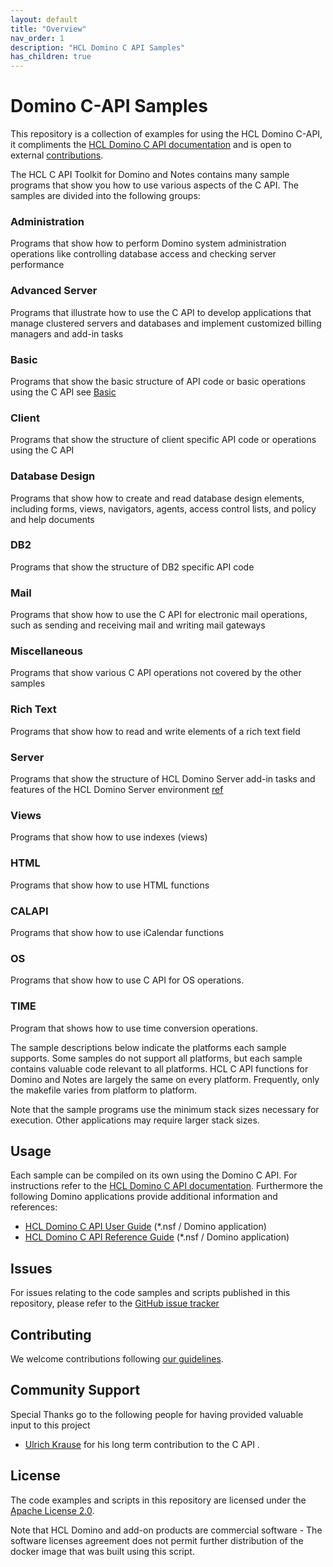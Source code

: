 ```yaml
---
layout: default
title: "Overview"
nav_order: 1
description: "HCL Domino C API Samples"
has_children: true
---
```


# Domino C-API Samples
This repository is a collection of examples for using the HCL Domino C-API, it compliments the [HCL Domino C API documentation](https://opensource.hcltechsw.com/domino-c-api-docs/) and is open to external [contributions](CONTRIBUTING.md).

The HCL C API Toolkit for Domino and Notes contains many sample programs that show you how to use various aspects of the C API. The samples are divided into the following groups:

### Administration
Programs that show how to perform Domino system administration operations like controlling database access and checking server performance

### Advanced Server
Programs that illustrate how to use the C API to develop applications that manage clustered servers and databases and implement customized billing managers and add-in tasks

### Basic
Programs that show the basic structure of API code or basic operations using the C API
see [Basic](basic.md)

### Client
Programs that show the structure of client specific API code or operations using the C API

### Database Design
Programs that show how to create and read database design elements, including forms, views, navigators, agents, access control lists, and policy and help documents

### DB2
Programs that show the structure of DB2 specific API code

### Mail
Programs that show how to use the C API for electronic mail operations, such as sending and receiving mail and writing mail gateways

### Miscellaneous
Programs that show various C API operations not covered by the other samples

### Rich Text
Programs that show how to read and write elements of a rich text field

### Server
Programs that show the structure of HCL Domino Server add-in tasks and features of the HCL Domino Server environment
[ref]()
### Views
Programs that show how to use indexes (views)

### HTML
Programs that show how to use HTML functions

### CALAPI
Programs that show how to use iCalendar functions

### OS
Programs that show how to use C API for OS operations.

### TIME
Program that shows how to use time conversion operations.

The sample descriptions below indicate the platforms each sample supports. Some samples do not support all platforms, but each sample contains valuable code relevant to all platforms. HCL C API functions for Domino and Notes are largely the same on every platform. Frequently, only the makefile varies from platform to platform.

Note that the sample programs use the minimum stack sizes necessary for execution. Other applications may require larger stack sizes. 

## Usage
Each sample can be compiled on its own using the Domino C API.
For instructions refer to the [HCL Domino C API documentation](https://opensource.hcltechsw.com/domino-c-api-docs/). Furthermore the following Domino applications provide additional information and references:

- [HCL Domino C API User Guide](https://github.com/HCL-TECH-SOFTWARE/domino-c-api-docs/blob/main/apiug.nsf) (*.nsf / Domino application) 
- [HCL Domino C API Reference Guide](https://github.com/HCL-TECH-SOFTWARE/domino-c-api-docs/blob/main/apiref.nsf) (*.nsf / Domino application) 


## Issues
For issues relating to the code samples and scripts published in this repository, please refer to the [GitHub issue tracker](issues)

## Contributing
We welcome contributions following [our guidelines](CONTRIBUTING.md).

## Community Support
Special Thanks go to the following people for having provided valuable input to this project

* [Ulrich Krause](https://www.eknori.de/) for his long term contribution to the C API .

## License
The code examples and scripts in this repository are licensed under the [Apache License 2.0](LICENSE.txt). 

Note that HCL Domino and add-on products are commercial software - The software licenses agreement does not permit further distribution of the docker image that was built using this script.
